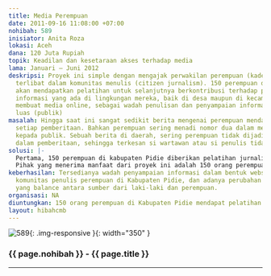 ```yaml
---
title: Media Perempuan
date: 2011-09-16 11:08:00 +07:00
nohibah: 589
inisiator: Anita Roza
lokasi: Aceh
dana: 120 Juta Rupiah
topik: Keadilan dan kesetaraan akses terhadap media
lama: Januari – Juni 2012
deskripsi: Proyek ini simple dengan mengajak perwakilan perempuan (kader desa) untuk
  terlibat dalam komunitas menulis (citizen jurnalism). 150 perempuan direncanakan
  akan mendapatkan pelatihan untuk selanjutnya berkontribusi terhadap penyampaian
  informasi yang ada di lingkungan mereka, baik di desa maupun di kecamatan. Kedua,
  membuat media online, sebagai wadah penulisan dan penyampaian informasi bagi dunia
  luas (publik)
masalah: Hingga saat ini sangat sedikit berita mengenai perempuan mendapat porsi dalam
  setiap pemberitaan. Bahkan perempuan sering menadi nomor dua dalam memberi informasi
  kepada publik. Sebuah berita di daerah, sering perempuan tidak dijadikan sumber
  dalam pemberitaan, sehingga terkesan si wartawan atau si penulis tidak balance gender.
solusi: |-
  Pertama, 150 perempuan di kabupaten Pidie diberikan pelatihan jurnalistik. Termasuk memberi pemahaman pentingnya perempuan terlibat dalam akses informasi kekinian. Kedua, Membuat komunitas perempuan menulis (citizen jurnalism) dan salah satu fungsinya adalah sebagai kontrol media. Ketiga, membuat media atau wadah penyebaran informasi dalam bentuk website, blog, dan media sosial lainnya.
  Pihak yang menerima manfaat dari proyek ini adalah 150 orang perempuan di Kabupaten Pidie mendapat pelatihan dan memahami pentingnya media sebagai transformasi informasi dalam pembangunan dan perubahan Aceh.
keberhasilan: Tersedianya wadah penyampaian informasi dalam bentuk website, adanya
  komunitas penulis perempuan di Kabupaten Pidie, dan adanya perubahan pemberitaan
  yang balance antara sumber dari laki-laki dan perempuan.
organisasi: NA
diuntungkan: 150 orang perempuan di Kabupaten Pidie mendapat pelatihan dan memahami pentingnya media sebagai transformasi informasi dalam pembangunan dan perubahan Aceh.
layout: hibahcmb
---
```


![589](/static/img/hibahcmb/589.png){: .img-responsive }{: width="350" }

### {{ page.nohibah }} - {{ page.title }}

---

